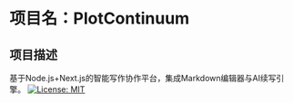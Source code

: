 # 项目名：PlotContinuum

## 项目描述

基于Node.js+Next.js的智能写作协作平台，集成Markdown编辑器与AI续写引擎。
[![License: MIT](https://img.shields.io/badge/License-MIT-yellow.svg)](https://opensource.org/licenses/MIT)
